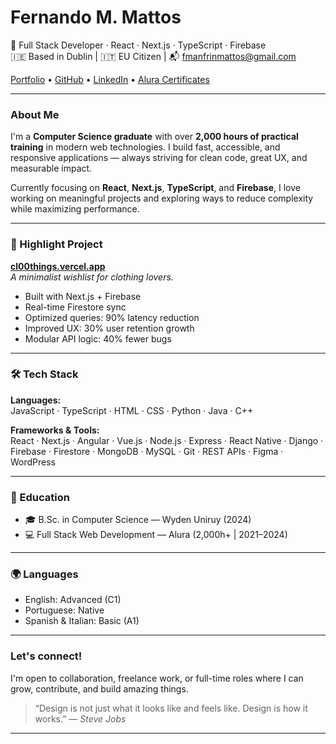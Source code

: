 # Fernando M. Mattos

🎯 Full Stack Developer · React · Next.js · TypeScript · Firebase  
🇮🇪 Based in Dublin | 🇮🇹 EU Citizen | 📬 fmanfrinmattos@gmail.com  

[Portfolio](https://fernandommattos.vercel.app) • [GitHub](https://github.com/FernandoMMattos) • [LinkedIn](https://linkedin.com/in/fernandommattos) • [Alura Certificates](https://cursos.alura.com.br/user/f-manfrinm/fullCertificate/f09ee96e7afc347e936539bc88ee9870)

---

### About Me

I'm a **Computer Science graduate** with over **2,000 hours of practical training** in modern web technologies. I build fast, accessible, and responsive applications — always striving for clean code, great UX, and measurable impact.

Currently focusing on **React**, **Next.js**, **TypeScript**, and **Firebase**, I love working on meaningful projects and exploring ways to reduce complexity while maximizing performance.

---

### 🚀 Highlight Project

[**cl00things.vercel.app**](https://cl00things.vercel.app)  
*A minimalist wishlist for clothing lovers.*

- Built with Next.js + Firebase
- Real-time Firestore sync
- Optimized queries: 90% latency reduction
- Improved UX: 30% user retention growth
- Modular API logic: 40% fewer bugs

---

### 🛠️ Tech Stack

**Languages:**  
JavaScript · TypeScript · HTML · CSS · Python · Java · C++

**Frameworks & Tools:**  
React · Next.js · Angular · Vue.js · Node.js · Express · React Native · Django · Firebase · Firestore · MongoDB · MySQL · Git · REST APIs · Figma · WordPress

---

### 📄 Education

- 🎓 B.Sc. in Computer Science — Wyden Uniruy (2024)  
- 💻 Full Stack Web Development — Alura (2,000h+ | 2021–2024)

---

### 🌍 Languages

- English: Advanced (C1)  
- Portuguese: Native  
- Spanish & Italian: Basic (A1)

---

### Let's connect!

I'm open to collaboration, freelance work, or full-time roles where I can grow, contribute, and build amazing things.

> “Design is not just what it looks like and feels like. Design is how it works.” — *Steve Jobs*

---


